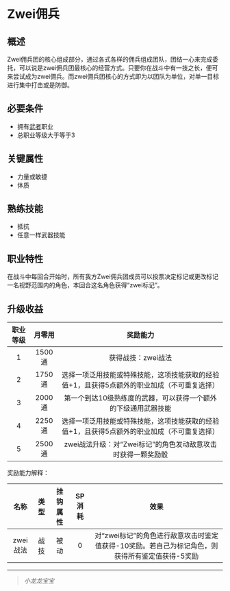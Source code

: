 # Zwei佣兵

## 概述

Zwei佣兵团的核心组成部分，通过各式各样的佣兵组成团队，团结一心来完成委托，可以说是zwei佣兵团最核心的经营方式。只要你在战斗中有一技之长，便可来尝试成为zwei佣兵。而zwei佣兵团核心的方式即为以团队为单位，对单一目标进行集中打击或是防御。

## 必要条件

* 拥有<a href="../../../basicJob/Warrior" target="_blank">武者</a>职业
* 总职业等级大于等于3

## 关键属性

* 力量或敏捷
* 体质

## 熟练技能

* 抵抗
* 任意一样武器技能

## 职业特性

在战斗中每回合开始时，所有我方Zwei佣兵团成员可以投票决定标记或更改标记一名视野范围内的角色，本回合这名角色获得“zwei标记”。

## 升级收益

职业等级|月零用|奖励能力
:--:|:--:|:--:
1|1500通|获得战技：zwei战法
2|1750通|选择一项泛用技能或特殊技能，这项技能获取的经验值+1，且获得5点额外的职业加成（不可重复选择）
3|2000通|第一个到达10级熟练度的武器，可以获得一个额外的下级通用武器技能
4|2250通|选择一项泛用技能或特殊技能，这项技能获取的经验值+1，且获得5点额外的职业加成（不可重复选择）
5|2500通|zwei战法升级：对“Zwei标记”的角色发动敌意攻击时获得一颗奖励骰

奖励能力解释：

名称|类型|挂钩属性|SP消耗|效果
:--:|:--:|:--:|:--:|:--:
zwei战法|战技|被动|0|对“zwei标记”的角色进行敌意攻击时鉴定值获得-10奖励。若自己为标记角色，则获得所有鉴定值获得-5奖励

---

> *小龙龙宝宝*